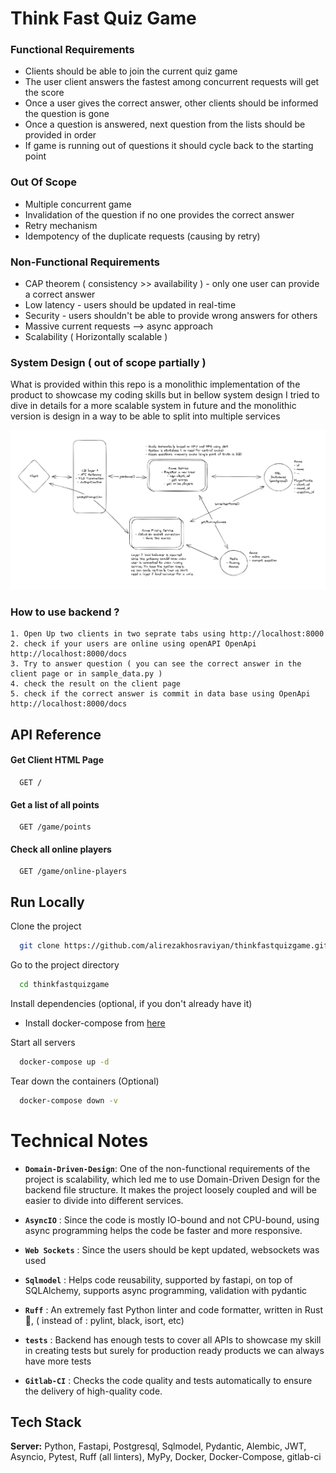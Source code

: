 
# Think Fast Quiz Game

### Functional Requirements

- Clients should be able to join the current quiz game
- The user client answers the fastest among concurrent requests will get the score
- Once a user gives the correct answer, other clients should be informed the question is gone
- Once a question is answered, next question from the lists should be provided in order
- If game is running out of questions it should cycle back to the starting point

### Out Of Scope
- Multiple concurrent game
- Invalidation of the question if no one provides the correct answer
- Retry mechanism
- Idempotency of the duplicate requests (causing by retry)

### Non-Functional Requirements
- CAP theorem ( consistency >> availability ) - only one user can provide a correct answer
- Low latency - users should be updated in real-time
- Security - users shouldn't be able to provide wrong answers for others 
- Massive current requests --> async approach
- Scalability ( Horizontally scalable )

### System Design ( out of scope partially )

What is provided within this repo is a monolithic implementation of the product to showcase my coding skills but in bellow system design 
I tried to dive in details for a more scalable system in future and the monolithic version is design in a way to be able to split into
multiple services

![System Design photo](docs/images/system-design.png)

### How to use backend ?

    1. Open Up two clients in two seprate tabs using http://localhost:8000
    2. check if your users are online using openAPI OpenApi http://localhost:8000/docs
    3. Try to answer question ( you can see the correct answer in the client page or in sample_data.py )
    4. check the result on the client page
    5. check if the correct answer is commit in data base using OpenApi http://localhost:8000/docs

## API Reference

#### Get Client HTML Page

```http
  GET /
```

#### Get a list of all points

```http
  GET /game/points
```

#### Check all online players

```http
  GET /game/online-players
```

## Run Locally

Clone the project

```bash
  git clone https://github.com/alirezakhosraviyan/thinkfastquizgame.git
```

Go to the project directory

```bash
  cd thinkfastquizgame
```

Install dependencies (optional, if you don't already have it)

-  Install docker-compose from [here](https://www.digitalocean.com/community/tutorials/how-to-install-and-use-docker-compose-on-ubuntu-20-04)

Start all servers

```bash
  docker-compose up -d
```

Tear down the containers (Optional)
```bash
  docker-compose down -v
```

# Technical Notes

- **`Domain-Driven-Design`**: One of the non-functional requirements of the project is scalability, which led me to use Domain-Driven Design for the backend file structure. It makes the project loosely coupled and will be easier to divide into different services.

- **`AsyncIO`** : Since the code is mostly IO-bound and not CPU-bound, using async programming helps the code be faster and more responsive.

- **`Web Sockets`** : Since the users should be kept updated, websockets was used

- **`Sqlmodel`** : Helps code reusability, supported by fastapi, on top of SQLAlchemy, supports async programming, validation with pydantic

- **`Ruff`** : An extremely fast Python linter and code formatter, written in Rust 🦞, ( instead of : pylint, black, isort, etc)

- **`tests`** : Backend has enough tests to cover all APIs to showcase my skill in creating tests but surely for production ready products we can always have more tests

- **`Gitlab-CI`** : Checks the code quality and tests automatically to ensure the delivery of high-quality code.

## Tech Stack

**Server:** Python, Fastapi, Postgresql, Sqlmodel, Pydantic, Alembic, JWT, Asyncio, Pytest, Ruff (all linters), MyPy, Docker, Docker-Compose, gitlab-ci


